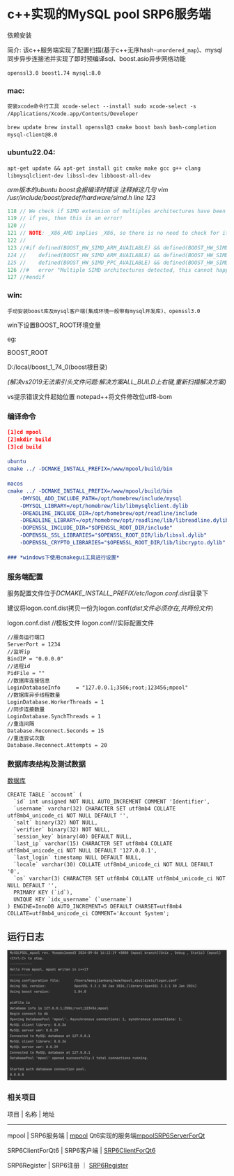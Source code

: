 c++实现的MySQL pool SRP6服务端
=

依赖安装

简介:
该c++服务端实现了配置扫描(基于c++无序hash-`unordered_map`)、mysql同步异步连接池并实现了即时预编译sql、boost.asio异步网络功能

`openssl3.0
boost1.74
mysql:8.0`

### mac:
`安装xcode命令行工具
xcode-select --install
sudo xcode-select -s /Applications/Xcode.app/Contents/Developer
`

`brew update
brew install openssl@3 cmake boost bash bash-completion mysql-client@8.0
`

### ubuntu22.04:
`apt-get update && apt-get install git cmake make gcc g++ clang libmysqlclient-dev libssl-dev libboost-all-dev`

*arm版本的ubuntu boost会报编译时错误 注释掉这几句*
*vim /usr/include/boost/predef/hardware/simd.h line 123*

```c++
118 // We check if SIMD extension of multiples architectures have been detected,
119 // if yes, then this is an error!
120 //
121 // NOTE: _X86_AMD implies _X86, so there is no need to check for it here!
122 //
123 //#if defined(BOOST_HW_SIMD_ARM_AVAILABLE) && defined(BOOST_HW_SIMD_PPC_AVAILABLE) ||\
124 //    defined(BOOST_HW_SIMD_ARM_AVAILABLE) && defined(BOOST_HW_SIMD_X86_AVAILABLE) ||\
125 //    defined(BOOST_HW_SIMD_PPC_AVAILABLE) && defined(BOOST_HW_SIMD_X86_AVAILABLE)
126 //#   error "Multiple SIMD architectures detected, this cannot happen!"
127 //#endif
```

### win:
`手动安装boost库及mysql客户端(集成环境一般带有mysql开发库)、openssl3.0`

win下设置BOOST_ROOT环境变量

eg:

BOOST_ROOT

D:/local/boost_1_74_0(boost根目录)


*(解决vs2019无法索引头文件问题:解决方案ALL_BUILD上右键,重新扫描解决方案)*

vs提示错误文件起始位置 notepad++将文件修改位utf8-bom

### 编译命令

```cmake
[1]cd mpool
[2]mkdir build
[3]cd build

ubuntu
cmake ../ -DCMAKE_INSTALL_PREFIX=/www/mpool/build/bin

macos
cmake ../ -DCMAKE_INSTALL_PREFIX=/www/mpool/build/bin 
    -DMYSQL_ADD_INCLUDE_PATH=/opt/homebrew/include/mysql 
    -DMYSQL_LIBRARY=/opt/homebrew/lib/libmysqlclient.dylib 
    -DREADLINE_INCLUDE_DIR=/opt/homebrew/opt/readline/include 
    -DREADLINE_LIBRARY=/opt/homebrew/opt/readline/lib/libreadline.dylib 
    -DOPENSSL_INCLUDE_DIR="$OPENSSL_ROOT_DIR/include" 
    -DOPENSSL_SSL_LIBRARIES="$OPENSSL_ROOT_DIR/lib/libssl.dylib" 
    -DOPENSSL_CRYPTO_LIBRARIES="$OPENSSL_ROOT_DIR/lib/libcrypto.dylib" 

### *windows下使用cmakegui工具进行设置*
```

### 服务端配置

服务配置文件位于*DCMAKE_INSTALL_PREFIX/etc/logon.conf.dist*目录下

建议将logon.conf.dist拷贝一份为logon.conf(*dist文件必须存在,共两份文件*)

logon.conf.dist //模板文件
logon.conf//实际配置文件

```
//服务运行端口
ServerPort = 1234
//监听ip
BindIP = "0.0.0.0"
//进程id
PidFile = ""
//数据库连接信息
LoginDatabaseInfo     = "127.0.0.1;3506;root;123456;mpool"
//数据库异步线程数量
LoginDatabase.WorkerThreads = 1
//同步连接数量
LoginDatabase.SynchThreads = 1
//重连间隔
Database.Reconnect.Seconds = 15
//重连尝试次数
Database.Reconnect.Attempts = 20
```

### 数据库表结构及测试数据

[数据库](./db/account.sql)

```
CREATE TABLE `account` (
  `id` int unsigned NOT NULL AUTO_INCREMENT COMMENT 'Identifier',
  `username` varchar(32) CHARACTER SET utf8mb4 COLLATE utf8mb4_unicode_ci NOT NULL DEFAULT '',
  `salt` binary(32) NOT NULL,
  `verifier` binary(32) NOT NULL,
  `session_key` binary(40) DEFAULT NULL,
  `last_ip` varchar(15) CHARACTER SET utf8mb4 COLLATE utf8mb4_unicode_ci NOT NULL DEFAULT '127.0.0.1',
  `last_login` timestamp NULL DEFAULT NULL,
  `locale` varchar(30) COLLATE utf8mb4_unicode_ci NOT NULL DEFAULT '0',
  `os` varchar(3) CHARACTER SET utf8mb4 COLLATE utf8mb4_unicode_ci NOT NULL DEFAULT '',
  PRIMARY KEY (`id`),
  UNIQUE KEY `idx_username` (`username`)
) ENGINE=InnoDB AUTO_INCREMENT=5 DEFAULT CHARSET=utf8mb4 COLLATE=utf8mb4_unicode_ci COMMENT='Account System';
```


## 运行日志
![运行日志](./img/serverlog.png)

### 相关项目

项目  |  名称  |  地址
----  ----  ----
mpool | SRP6服务端 | [mpool](https://github.com/18616378431/mpool) Qt6实现的服务端[mpoolSRP6ServerForQt](https://github.com/18616378431/mpoolSRP6ServerForQt)

SRP6ClientForQt6 | SRP6客户端 | [SRP6ClientForQt6](https://github.com/18616378431/SRP6ClientForQt6)

SRP6Register | SRP6注册 ｜  [SRP6Register](https://github.com/18616378431/SRP6Register)

